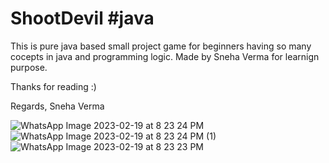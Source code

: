 # ShootDevil #java

This is pure java based small project game for beginners having so many cocepts in java and programming logic.
Made by Sneha Verma for learnign purpose.

Thanks for reading :)

Regards,
Sneha Verma

![WhatsApp Image 2023-02-19 at 8 23 24 PM](https://user-images.githubusercontent.com/67505355/219956119-6eef6184-8022-4282-ac70-d910e14a6a4a.jpeg)
![WhatsApp Image 2023-02-19 at 8 23 24 PM (1)](https://user-images.githubusercontent.com/67505355/219956117-7d83a05a-ad63-4ee8-9179-b97a01692fdc.jpeg)
![WhatsApp Image 2023-02-19 at 8 23 23 PM](https://user-images.githubusercontent.com/67505355/219956113-be95a48e-e669-4c65-bd43-74ddf972e3e5.jpeg)
